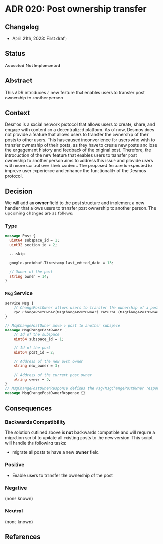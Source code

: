 # ADR 020: Post ownership transfer

## Changelog
- April 21th, 2023: First draft;

## Status

Accepted Not Implemented

## Abstract

This ADR introduces a new feature that enables users to transfer post ownership to another person.

## Context

Desmos is a social network protocol that allows users to create, share, and engage with content on a decentralized platform. As of now, Desmos does not provide a feature that allows users to transfer the ownership of their posts to other users. This has caused inconvenience for users who wish to transfer ownership of their posts, as they have to create new posts and lose the engagement history and feedback of the original post. Therefore, the introduction of the new feature that enables users to transfer post ownership to another person aims to address this issue and provide users with more control over their content. The proposed feature is expected to improve user experience and enhance the functionality of the Desmos protocol.

## Decision

We will add an __owner__ field to the post structure and implement a new handler that allows users to transfer post ownership to another person. The upcoming changes are as follows:

### Type

```proto
message Post {
  uint64 subspace_id = 1;
  uint32 section_id = 2;
  
  ...skip

  google.protobuf.Timestamp last_edited_date = 13;
  
  // Owner of the post
  string owner = 14;
}
```

### `Msg` Service

```proto
service Msg {
    // ChangePostOwner allows users to transfer the ownership of a post to another person
    rpc ChangePostOwner(MsgChangePostOwner) returns (MsgChangePostOwnerResponse);
}

// MsgChangePostOwner move a post to another subspace
message MsgChangePostOwner {
    // Id of the subspace
    uint64 subspace_id = 1;
    
    // Id of the post
    uint64 post_id = 2;

    // Address of the new post owner
    string new_owner = 3;
    
    // Address of the current post owner
    string owner = 5;
}
// MsgChangePostOwnerResponse defines the Msg/MsgChangePostOwner response type
message MsgChangePostOwnerResponse {}
```

## Consequences

### Backwards Compatibility

The solution outlined above is **not** backwards compatible and will require a migration script to update all existing posts to the new version. This script will handle the following tasks:
- migrate all posts to have a new __owner__ field.

### Positive

- Enable users to transfer the ownership of the post

### Negative

(none known)

### Neutral

(none known)

## References
